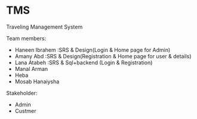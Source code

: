 # TMS
Traveling Management System

Team members:
* Haneen Ibrahem :SRS & Design(Login & Home page for Admin)
* Amany Abd :SRS & Design(Registration & Home page for user & details)
* Lana Atabeh :SRS & Sql+backend (Login & Registration)
* Manal Arman 
* Heba 
* Mosab Hanaiysha

Stakeholder:
* Admin
* Custmer

